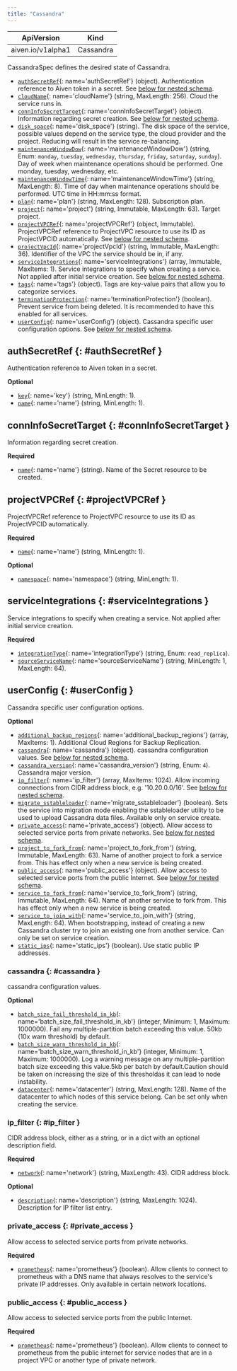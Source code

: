 ```yaml
---
title: "Cassandra"
---
```


| ApiVersion                  | Kind        |
|-----------------------------|-------------|
| aiven.io/v1alpha1 | Cassandra |

CassandraSpec defines the desired state of Cassandra.

- [`authSecretRef`](#authSecretRef){: name='authSecretRef'} (object). Authentication reference to Aiven token in a secret. See [below for nested schema](#authSecretRef).
- [`cloudName`](#cloudName){: name='cloudName'} (string, MaxLength: 256). Cloud the service runs in. 
- [`connInfoSecretTarget`](#connInfoSecretTarget){: name='connInfoSecretTarget'} (object). Information regarding secret creation. See [below for nested schema](#connInfoSecretTarget).
- [`disk_space`](#disk_space){: name='disk_space'} (string). The disk space of the service, possible values depend on the service type, the cloud provider and the project. Reducing will result in the service re-balancing. 
- [`maintenanceWindowDow`](#maintenanceWindowDow){: name='maintenanceWindowDow'} (string, Enum: `monday`, `tuesday`, `wednesday`, `thursday`, `friday`, `saturday`, `sunday`). Day of week when maintenance operations should be performed. One monday, tuesday, wednesday, etc. 
- [`maintenanceWindowTime`](#maintenanceWindowTime){: name='maintenanceWindowTime'} (string, MaxLength: 8). Time of day when maintenance operations should be performed. UTC time in HH:mm:ss format. 
- [`plan`](#plan){: name='plan'} (string, MaxLength: 128). Subscription plan. 
- [`project`](#project){: name='project'} (string, Immutable, MaxLength: 63). Target project. 
- [`projectVPCRef`](#projectVPCRef){: name='projectVPCRef'} (object, Immutable). ProjectVPCRef reference to ProjectVPC resource to use its ID as ProjectVPCID automatically. See [below for nested schema](#projectVPCRef).
- [`projectVpcId`](#projectVpcId){: name='projectVpcId'} (string, Immutable, MaxLength: 36). Identifier of the VPC the service should be in, if any. 
- [`serviceIntegrations`](#serviceIntegrations){: name='serviceIntegrations'} (array, Immutable, MaxItems: 1). Service integrations to specify when creating a service. Not applied after initial service creation. See [below for nested schema](#serviceIntegrations).
- [`tags`](#tags){: name='tags'} (object). Tags are key-value pairs that allow you to categorize services. 
- [`terminationProtection`](#terminationProtection){: name='terminationProtection'} (boolean). Prevent service from being deleted. It is recommended to have this enabled for all services. 
- [`userConfig`](#userConfig){: name='userConfig'} (object). Cassandra specific user configuration options. See [below for nested schema](#userConfig).

## authSecretRef {: #authSecretRef }

Authentication reference to Aiven token in a secret.

**Optional**

- [`key`](#key){: name='key'} (string, MinLength: 1).  
- [`name`](#name){: name='name'} (string, MinLength: 1).  

## connInfoSecretTarget {: #connInfoSecretTarget }

Information regarding secret creation.

**Required**

- [`name`](#name){: name='name'} (string). Name of the Secret resource to be created. 

## projectVPCRef {: #projectVPCRef }

ProjectVPCRef reference to ProjectVPC resource to use its ID as ProjectVPCID automatically.

**Required**

- [`name`](#name){: name='name'} (string, MinLength: 1).  

**Optional**

- [`namespace`](#namespace){: name='namespace'} (string, MinLength: 1).  

## serviceIntegrations {: #serviceIntegrations }

Service integrations to specify when creating a service. Not applied after initial service creation.

**Required**

- [`integrationType`](#integrationType){: name='integrationType'} (string, Enum: `read_replica`).  
- [`sourceServiceName`](#sourceServiceName){: name='sourceServiceName'} (string, MinLength: 1, MaxLength: 64).  

## userConfig {: #userConfig }

Cassandra specific user configuration options.

**Optional**

- [`additional_backup_regions`](#additional_backup_regions){: name='additional_backup_regions'} (array, MaxItems: 1). Additional Cloud Regions for Backup Replication. 
- [`cassandra`](#cassandra){: name='cassandra'} (object). cassandra configuration values. See [below for nested schema](#cassandra).
- [`cassandra_version`](#cassandra_version){: name='cassandra_version'} (string, Enum: `4`). Cassandra major version. 
- [`ip_filter`](#ip_filter){: name='ip_filter'} (array, MaxItems: 1024). Allow incoming connections from CIDR address block, e.g. '10.20.0.0/16'. See [below for nested schema](#ip_filter).
- [`migrate_sstableloader`](#migrate_sstableloader){: name='migrate_sstableloader'} (boolean). Sets the service into migration mode enabling the sstableloader utility to be used to upload Cassandra data files. Available only on service create. 
- [`private_access`](#private_access){: name='private_access'} (object). Allow access to selected service ports from private networks. See [below for nested schema](#private_access).
- [`project_to_fork_from`](#project_to_fork_from){: name='project_to_fork_from'} (string, Immutable, MaxLength: 63). Name of another project to fork a service from. This has effect only when a new service is being created. 
- [`public_access`](#public_access){: name='public_access'} (object). Allow access to selected service ports from the public Internet. See [below for nested schema](#public_access).
- [`service_to_fork_from`](#service_to_fork_from){: name='service_to_fork_from'} (string, Immutable, MaxLength: 64). Name of another service to fork from. This has effect only when a new service is being created. 
- [`service_to_join_with`](#service_to_join_with){: name='service_to_join_with'} (string, MaxLength: 64). When bootstrapping, instead of creating a new Cassandra cluster try to join an existing one from another service. Can only be set on service creation. 
- [`static_ips`](#static_ips){: name='static_ips'} (boolean). Use static public IP addresses. 

### cassandra {: #cassandra }

cassandra configuration values.

**Optional**

- [`batch_size_fail_threshold_in_kb`](#batch_size_fail_threshold_in_kb){: name='batch_size_fail_threshold_in_kb'} (integer, Minimum: 1, Maximum: 1000000). Fail any multiple-partition batch exceeding this value. 50kb (10x warn threshold) by default. 
- [`batch_size_warn_threshold_in_kb`](#batch_size_warn_threshold_in_kb){: name='batch_size_warn_threshold_in_kb'} (integer, Minimum: 1, Maximum: 1000000). Log a warning message on any multiple-partition batch size exceeding this value.5kb per batch by default.Caution should be taken on increasing the size of this thresholdas it can lead to node instability. 
- [`datacenter`](#datacenter){: name='datacenter'} (string, MaxLength: 128). Name of the datacenter to which nodes of this service belong. Can be set only when creating the service. 

### ip_filter {: #ip_filter }

CIDR address block, either as a string, or in a dict with an optional description field.

**Required**

- [`network`](#network){: name='network'} (string, MaxLength: 43). CIDR address block. 

**Optional**

- [`description`](#description){: name='description'} (string, MaxLength: 1024). Description for IP filter list entry. 

### private_access {: #private_access }

Allow access to selected service ports from private networks.

**Required**

- [`prometheus`](#prometheus){: name='prometheus'} (boolean). Allow clients to connect to prometheus with a DNS name that always resolves to the service's private IP addresses. Only available in certain network locations. 

### public_access {: #public_access }

Allow access to selected service ports from the public Internet.

**Required**

- [`prometheus`](#prometheus){: name='prometheus'} (boolean). Allow clients to connect to prometheus from the public internet for service nodes that are in a project VPC or another type of private network. 

